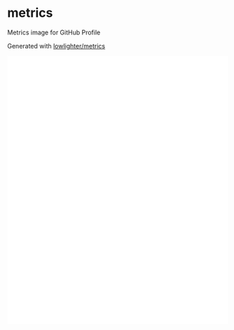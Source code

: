 # metrics
Metrics image for GitHub Profile

Generated with [lowlighter/metrics](https://github.com/lowlighter/metrics)

[![Metrics](https://raw.githubusercontent.com/tasshi-me/metrics/main/github-metrics.svg)](./github-metrics.svg)

